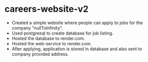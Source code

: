 # careers-website-v2

- Created a simple website where people can apply to jobs for the company "nullToInfinity".
- Used postgresql to create database for job listing.
- Hosted the database to render.com.
- Hosted the web-service to render.com.
- After applying, application is stored in database and also sent to company provided address.
